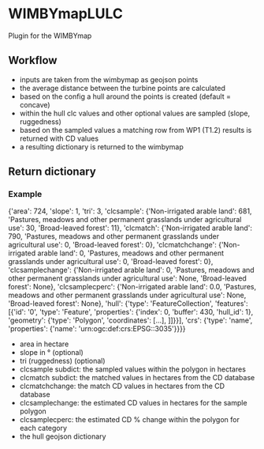 # WIMBYmapLULC
Plugin for the WIMBYmap

## Workflow

- inputs are taken from the wimbymap as geojson points
- the average distance between the turbine points are calculated
- based on the config a hull around the points is created (default = concave)
- within the hull clc values and other optional values are sampled (slope, ruggedness)
- based on the sampled values a matching row from WP1 (T1.2) results is returned with CD values
- a resulting dictionary is returned to the wimbymap

## Return dictionary

### Example

{'area': 724, 'slope': 1, 'tri': 3, 'clcsample': {'Non-irrigated arable land': 681, 'Pastures, meadows and other permanent grasslands under agricultural use': 30, 'Broad-leaved forest': 11}, 'clcmatch': {'Non-irrigated arable land': 790, 'Pastures, meadows and other permanent grasslands under agricultural use': 0, 'Broad-leaved forest': 0}, 'clcmatchchange': {'Non-irrigated arable land': 0, 'Pastures, meadows and other permanent grasslands under agricultural use': 0, 'Broad-leaved forest': 0}, 'clcsamplechange': {'Non-irrigated arable land': 0, 'Pastures, meadows and other permanent grasslands under agricultural use': None, 'Broad-leaved forest': None}, 'clcsamplecperc': {'Non-irrigated arable land': 0.0, 'Pastures, meadows and other permanent grasslands under agricultural use': None, 'Broad-leaved forest': None}, 'hull': {'type': 'FeatureCollection', 'features': [{'id': '0', 'type': 'Feature', 'properties': {'index': 0, 'buffer': 430, 'hull_id': 1}, 'geometry': {'type': 'Polygon', 'coordinates': [...], ]]}}], 'crs': {'type': 'name', 'properties': {'name': 'urn:ogc:def:crs:EPSG::3035'}}}}

- area in hectare
- slope in ° (optional)
- tri (ruggedness) (optional)
- clcsample subdict: the sampled values within the polygon in hectares
- clcmatch subdict: the matched values in hectares from the CD database
- clcmatchchange: the match CD values in hectares from the CD database
- clcsamplechange: the estimated CD values in hectares for the sample polygon
- clcsamplecperc: the estimated CD % change within the polygon for each category
- the hull geojson dictionary
